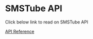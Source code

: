 # SMSTube API

Click below link to read on SMSTube API 

[API Reference](https://smstube.ng/sms-http-api)
